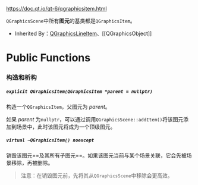 https://doc.qt.io/qt-6/qgraphicsitem.html

`QGraphicsScene`中所有**图元**的基类都是`QGraphicsItem`。

- Inherited By：[QGraphicsLineItem](https://doc.qt.io/qt-6/qgraphicslineitem.html)、[[QGraphicsObject]]

# Public Functions

### 构造和析构

##### `explicit QGraphicsItem(QGraphicsItem *parent = nullptr)`

构造一个`QGraphicsItem`，父图元为 *parent*。

如果 *parent* 为`nullptr`，可以通过调用`QGraphicsScene::addItem()`将该图元添加到场景中，此时该图元将成为一个顶级图元。

##### `virtual ~QGraphicsItem() noexcept`

销毁该图元==及其所有子图元==。如果该图元当前与某个场景关联，它会先被场景移除，再被删除。

> 注意：在销毁图元前，先将其从`QGraphicsScene`中移除会更高效。

